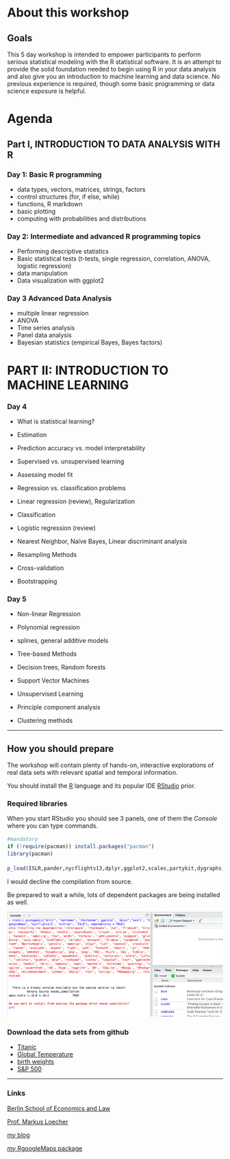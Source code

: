 About this workshop
===================

Goals
-----

This 5 day workshop is intended to empower participants to perform serious statistical modeling with the R statistical software. It is an attempt to provide the solid foundation needed to begin using R in your data analysis and also give you an introduction to machine learning and data science. No previous experience is required, though some basic programming or data science exposure is helpful.

Agenda
======

Part I, INTRODUCTION TO DATA ANALYSIS WITH R
--------------------------------------------

### Day 1: Basic R programming

-   data types, vectors, matrices, strings, factors
-   control structures (for, if else, while)
-   functions, R markdown
-   basic plotting
-   computing with probabilities and distributions

### Day 2: Intermediate and advanced R programming topics

-   Performing descriptive statistics
-   Basic statistical tests (t-tests, single regression, correlation, ANOVA, logistic regression)
-   data manipulation
-   Data visualization with ggplot2

### Day 3 Advanced Data Analysis

-   multiple linear regression
-   ANOVA
-   Time series analysis
-   Panel data analysis
-   Bayesian statistics (empirical Bayes, Bayes factors)

PART II: INTRODUCTION TO MACHINE LEARNING
=========================================

### Day 4

-   What is statistical learning?
-   Estimation
-   Prediction accuracy vs. model interpretability
-   Supervised vs. unsupervised learning
-   Assessing model fit
-   Regression vs. classification problems
-   Linear regression (review), Regularization

-   Classification
-   Logistic regression (review)
-   Nearest Neighbor, Naïve Bayes, Linear discriminant analysis
-   Resampling Methods
-   Cross-validation
-   Bootstrapping

### Day 5

-   Non-linear Regression
-   Polynomial regression
-   splines, general additive models
-   Tree-based Methods
-   Decision trees, Random forests

-   Support Vector Machines
-   Unsupervised Learning
-   Principle component analysis
-   Clustering methods

------------------------------------------------------------------------

How you should prepare
----------------------

The workshop will contain plenty of hands-on, interactive explorations of real data sets with relevant spatial and temporal information.

You should install the [R](https://cran.r-project.org/) language and its popular IDE [RStudio](https://www.rstudio.com/products/rstudio/download/) prior.

### Required libraries

When you start RStudio you should see 3 panels, one of them the *Console* where you can type commands.

``` r
#mandatory
if (!require(pacman)) install.packages("pacman")
library(pacman)

p_load(ISLR,pander,nycflights13,dplyr,ggplot2,scales,partykit,dygraphs,nlme,plm,mgcv,RgoogleMaps,install = TRUE)
```

I would decline the compilation from source.

Be prepared to wait a while, lots of dependent packages are being installed as well.

![](figs/InstallPckgs.png)

### Download the data sets from github

-   [Titanic](data/TitanicTrain.csv)
-   [Global Temperature](data/global.dat)
-   [birth weights](data/BirthWeights.rda)
-   [S&P 500](data/sp500.rda)

------------------------------------------------------------------------

### Links

[Berlin School of Economics and Law](http://www.hwr-berlin.de "BSEL Homepage")

[Prof. Markus Loecher](http://www.hwr-berlin.de/fachbereich-wirtschaftswissenschaften/kontakt/personen/kontakt-info/2184/ "ML official university link")

[my blog](https://blog.hwr-berlin.de/codeandstats/ "blog")

[my RgoogleMaps package](http://rgooglemaps.r-forge.r-project.org/ "RgoogleMaps on Rforge")
